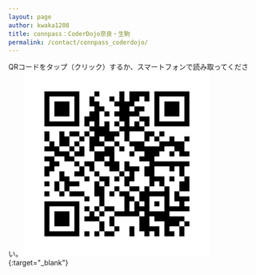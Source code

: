 ```yaml
---
layout: page
author: kwaka1208
title: connpass：CoderDojo奈良・生駒
permalink: /contact/connpass_coderdojo/
---
```

QRコードをタップ（クリック）するか、スマートフォンで読み取ってください。
[![connpass：CoderDojo奈良・生駒](/assets/images/contact/connpass_coderdojo.png)](https://coderdojo-nara-ikoma.connpass.com/){:target="_blank"}
